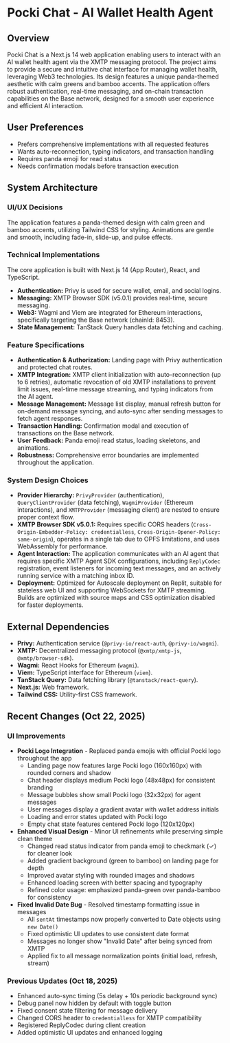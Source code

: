 # Pocki Chat - AI Wallet Health Agent

## Overview
Pocki Chat is a Next.js 14 web application enabling users to interact with an AI wallet health agent via the XMTP messaging protocol. The project aims to provide a secure and intuitive chat interface for managing wallet health, leveraging Web3 technologies. Its design features a unique panda-themed aesthetic with calm greens and bamboo accents. The application offers robust authentication, real-time messaging, and on-chain transaction capabilities on the Base network, designed for a smooth user experience and efficient AI interaction.

## User Preferences
- Prefers comprehensive implementations with all requested features
- Wants auto-reconnection, typing indicators, and transaction handling
- Requires panda emoji for read status
- Needs confirmation modals before transaction execution

## System Architecture

### UI/UX Decisions
The application features a panda-themed design with calm green and bamboo accents, utilizing Tailwind CSS for styling. Animations are gentle and smooth, including fade-in, slide-up, and pulse effects.

### Technical Implementations
The core application is built with Next.js 14 (App Router), React, and TypeScript.
- **Authentication:** Privy is used for secure wallet, email, and social logins.
- **Messaging:** XMTP Browser SDK (v5.0.1) provides real-time, secure messaging.
- **Web3:** Wagmi and Viem are integrated for Ethereum interactions, specifically targeting the Base network (chainId: 8453).
- **State Management:** TanStack Query handles data fetching and caching.

### Feature Specifications
- **Authentication & Authorization:** Landing page with Privy authentication and protected chat routes.
- **XMTP Integration:** XMTP client initialization with auto-reconnection (up to 6 retries), automatic revocation of old XMTP installations to prevent limit issues, real-time message streaming, and typing indicators from the AI agent.
- **Message Management:** Message list display, manual refresh button for on-demand message syncing, and auto-sync after sending messages to fetch agent responses.
- **Transaction Handling:** Confirmation modal and execution of transactions on the Base network.
- **User Feedback:** Panda emoji read status, loading skeletons, and animations.
- **Robustness:** Comprehensive error boundaries are implemented throughout the application.

### System Design Choices
- **Provider Hierarchy:** `PrivyProvider` (authentication), `QueryClientProvider` (data fetching), `WagmiProvider` (Ethereum interactions), and `XMTPProvider` (messaging client) are nested to ensure proper context flow.
- **XMTP Browser SDK v5.0.1:** Requires specific CORS headers (`Cross-Origin-Embedder-Policy: credentialless`, `Cross-Origin-Opener-Policy: same-origin`), operates in a single tab due to OPFS limitations, and uses WebAssembly for performance.
- **Agent Interaction:** The application communicates with an AI agent that requires specific XMTP Agent SDK configurations, including `ReplyCodec` registration, event listeners for incoming text messages, and an actively running service with a matching inbox ID.
- **Deployment:** Optimized for Autoscale deployment on Replit, suitable for stateless web UI and supporting WebSockets for XMTP streaming. Builds are optimized with source maps and CSS optimization disabled for faster deployments.

## External Dependencies
- **Privy:** Authentication service (`@privy-io/react-auth`, `@privy-io/wagmi`).
- **XMTP:** Decentralized messaging protocol (`@xmtp/xmtp-js`, `@xmtp/browser-sdk`).
- **Wagmi:** React Hooks for Ethereum (`wagmi`).
- **Viem:** TypeScript interface for Ethereum (`viem`).
- **TanStack Query:** Data fetching library (`@tanstack/react-query`).
- **Next.js:** Web framework.
- **Tailwind CSS:** Utility-first CSS framework.

## Recent Changes (Oct 22, 2025)

### UI Improvements
- **Pocki Logo Integration** - Replaced panda emojis with official Pocki logo throughout the app
  - Landing page now features large Pocki logo (160x160px) with rounded corners and shadow
  - Chat header displays medium Pocki logo (48x48px) for consistent branding
  - Message bubbles show small Pocki logo (32x32px) for agent messages
  - User messages display a gradient avatar with wallet address initials
  - Loading and error states updated with Pocki logo
  - Empty chat state features centered Pocki logo (120x120px)
- **Enhanced Visual Design** - Minor UI refinements while preserving simple clean theme
  - Changed read status indicator from panda emoji to checkmark (✓) for cleaner look
  - Added gradient background (green to bamboo) on landing page for depth
  - Improved avatar styling with rounded images and shadows
  - Enhanced loading screen with better spacing and typography
  - Refined color usage: emphasized panda-green over panda-bamboo for consistency
- **Fixed Invalid Date Bug** - Resolved timestamp formatting issue in messages
  - All `sentAt` timestamps now properly converted to Date objects using `new Date()`
  - Fixed optimistic UI updates to use consistent date format
  - Messages no longer show "Invalid Date" after being synced from XMTP
  - Applied fix to all message normalization points (initial load, refresh, stream)

### Previous Updates (Oct 18, 2025)
- Enhanced auto-sync timing (5s delay + 10s periodic background sync)
- Debug panel now hidden by default with toggle button
- Fixed consent state filtering for message delivery
- Changed CORS header to `credentialless` for XMTP compatibility
- Registered ReplyCodec during client creation
- Added optimistic UI updates and enhanced logging
